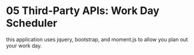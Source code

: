 # 05 Third-Party APIs: Work Day Scheduler

this application uses jquery, bootstrap, and moment.js to allow you plan out your work day.
